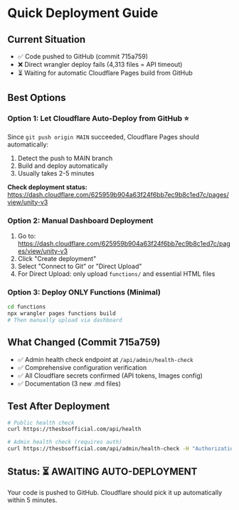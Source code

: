 # Quick Deployment Guide

## Current Situation

- ✅ Code pushed to GitHub (commit 715a759)
- ❌ Direct wrangler deploy fails (4,313 files = API timeout)
- ⏳ Waiting for automatic Cloudflare Pages build from GitHub

## Best Options

### Option 1: Let Cloudflare Auto-Deploy from GitHub ⭐

Since `git push origin MAIN` succeeded, Cloudflare Pages should automatically:

1. Detect the push to MAIN branch
2. Build and deploy automatically
3. Usually takes 2-5 minutes

**Check deployment status:**
https://dash.cloudflare.com/625959b904a63f24f6bb7ec9b8c1ed7c/pages/view/unity-v3

### Option 2: Manual Dashboard Deployment

1. Go to: https://dash.cloudflare.com/625959b904a63f24f6bb7ec9b8c1ed7c/pages/view/unity-v3
2. Click "Create deployment"
3. Select "Connect to Git" or "Direct Upload"
4. For Direct Upload: only upload `functions/` and essential HTML files

### Option 3: Deploy ONLY Functions (Minimal)

```bash
cd functions
npx wrangler pages functions build
# Then manually upload via dashboard
```

## What Changed (Commit 715a759)

- ✅ Admin health check endpoint at `/api/admin/health-check`
- ✅ Comprehensive configuration verification
- ✅ All Cloudflare secrets confirmed (API tokens, Images config)
- ✅ Documentation (3 new .md files)

## Test After Deployment

```bash
# Public health check
curl https://thesbsofficial.com/api/health

# Admin health check (requires auth)
curl https://thesbsofficial.com/api/admin/health-check -H "Authorization: Bearer YOUR_TOKEN"
```

## Status: ⏳ AWAITING AUTO-DEPLOYMENT

Your code is pushed to GitHub. Cloudflare should pick it up automatically within 5 minutes.
